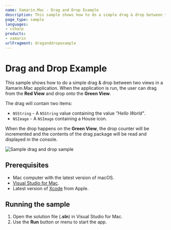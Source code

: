 ```yaml
---
name: Xamarin.Mac - Drag and Drop Example
description: This sample shows how to do a simple drag & drop between two views in a Xamarin.Mac application. When the application is run, the user can drag...
page_type: sample
languages:
- csharp
products:
- xamarin
urlFragment: draganddropexample
---
```

# Drag and Drop Example

This sample shows how to do a simple drag & drop between two views in a Xamarin.Mac application. When the application is run, the user can drag from the **Red View** and drop onto the **Green View**.

The drag will contain two items:

* `NSString` - A `NSString` value containing the value _"Hello World"_.
* `NSImage` - A `NSImage` containing a House icon.

When the drop happens on the **Green View**, the drop counter will be incremented and the contents of the drag package will be read and displayed in the console.

![Sample drag and drop sample](Screenshots/01.png)

## Prerequisites

* Mac computer with the latest version of macOS.
* [Visual Studio for Mac](https://visualstudio.microsoft.com/vs/mac/).
* Latest version of [Xcode](https://developer.apple.com/xcode/) from Apple.

## Running the sample

1. Open the solution file (**.sln**) in Visual Studio for Mac.
1. Use the **Run** button or menu to start the app.
